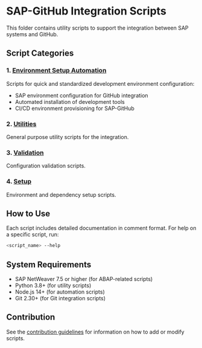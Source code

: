 # SAP-GitHub Integration Scripts

This folder contains utility scripts to support the integration between SAP systems and GitHub.

## Script Categories

### 1. [Environment Setup Automation](environment-setup/)

Scripts for quick and standardized development environment configuration:

- SAP environment configuration for GitHub integration
- Automated installation of development tools
- CI/CD environment provisioning for SAP-GitHub

### 2. [Utilities](utilities/)

General purpose utility scripts for the integration.

### 3. [Validation](validation/)

Configuration validation scripts.

### 4. [Setup](setup/)

Environment and dependency setup scripts.

## How to Use

Each script includes detailed documentation in comment format. For help on a specific script, run:

```bash
<script_name> --help
```

## System Requirements

- SAP NetWeaver 7.5 or higher (for ABAP-related scripts)
- Python 3.8+ (for utility scripts)
- Node.js 14+ (for automation scripts)
- Git 2.30+ (for Git integration scripts)

## Contribution

See the [contribution guidelines](../CONTRIBUTING.md) for information on how to add or modify scripts.

